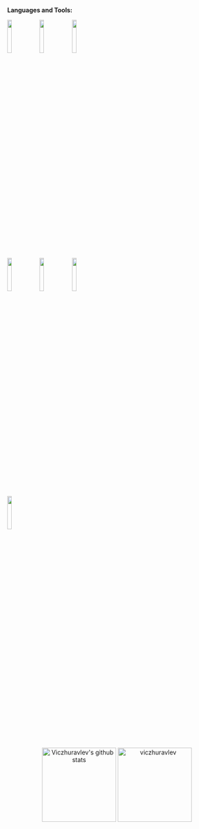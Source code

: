 **Languages and Tools:**

<p>
  <!--  https://www.vectorlogo.zone or https://simpleicons.org/
  -->
  <code><img width="14%" src="https://www.vectorlogo.zone/logos/typescriptlang/typescriptlang-official.svg"></code>
  <code><img width="14%" src="https://www.vectorlogo.zone/logos/nodejs/nodejs-horizontal.svg"></code>
  <code><img width="14%" src="https://www.vectorlogo.zone/logos/golang/golang-icon.svg"></code>
  <br />
  <code><img width="14%" src="https://www.vectorlogo.zone/logos/reactjs/reactjs-icon.svg"></code>
  <code><img width="14%" src="https://www.vectorlogo.zone/logos/fastifyio/fastifyio-ar21.svg"></code>
  <code><img width="14%" src="https://www.vectorlogo.zone/logos/postgresql/postgresql-horizontal.svg"></code>
  <br />
  <code><img width="14%" src="https://www.vectorlogo.zone/logos/mongodb/mongodb-ar21~bgwhite.svg"></code>
</p>

<br>

<!-- <div align="center">
  <p>I'm big fan of JavaScript and Go 😜</p>
  <code><img height="30" src="https://raw.githubusercontent.com/github/explore/80688e429a7d4ef2fca1e82350fe8e3517d3494d/topics/javascript/javascript.png"></code>
  <code><img height="30" src="https://raw.githubusercontent.com/github/explore/80688e429a7d4ef2fca1e82350fe8e3517d3494d/topics/nodejs/nodejs.png"></code>
  <code><img height="30" src="https://raw.githubusercontent.com/github/explore/80688e429a7d4ef2fca1e82350fe8e3517d3494d/topics/typescript/typescript.png"></code>
  <code><img height="30" src="https://raw.githubusercontent.com/github/explore/80688e429a7d4ef2fca1e82350fe8e3517d3494d/topics/go/go.png"></code>
</div> -->

<div align="center">
    <img height="170px" alt="Viczhuravlev's github stats" src="https://github-readme-stats.vercel.app/api?username=viczhuravlev&show_icons=true&hide_border=true" />
    <img height="170px" src="https://github-readme-streak-stats.herokuapp.com/?user=viczhuravlev&" alt="viczhuravlev" />
</div>
